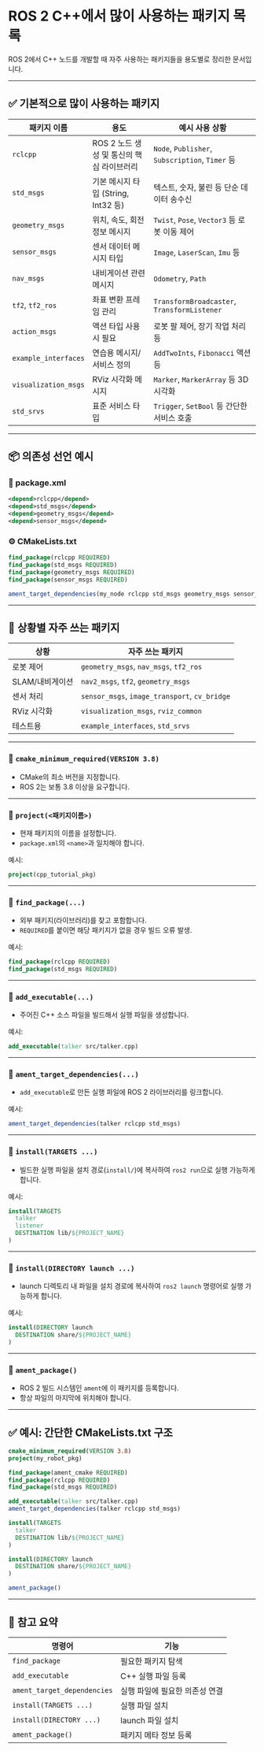 # ROS 2 C++에서 많이 사용하는 패키지 목록

ROS 2에서 C++ 노드를 개발할 때 자주 사용하는 패키지들을 용도별로 정리한 문서입니다.

---

## ✅ 기본적으로 많이 사용하는 패키지

| 패키지 이름 | 용도 | 예시 사용 상황 |
|-------------|------|----------------|
| `rclcpp` | ROS 2 노드 생성 및 통신의 핵심 라이브러리 | `Node`, `Publisher`, `Subscription`, `Timer` 등 |
| `std_msgs` | 기본 메시지 타입 (String, Int32 등) | 텍스트, 숫자, 불린 등 단순 데이터 송수신 |
| `geometry_msgs` | 위치, 속도, 회전 정보 메시지 | `Twist`, `Pose`, `Vector3` 등 로봇 이동 제어 |
| `sensor_msgs` | 센서 데이터 메시지 타입 | `Image`, `LaserScan`, `Imu` 등 |
| `nav_msgs` | 내비게이션 관련 메시지 | `Odometry`, `Path` |
| `tf2`, `tf2_ros` | 좌표 변환 프레임 관리 | `TransformBroadcaster`, `TransformListener` |
| `action_msgs` | 액션 타입 사용 시 필요 | 로봇 팔 제어, 장기 작업 처리 등 |
| `example_interfaces` | 연습용 메시지/서비스 정의 | `AddTwoInts`, `Fibonacci` 액션 등 |
| `visualization_msgs` | RViz 시각화 메시지 | `Marker`, `MarkerArray` 등 3D 시각화 |
| `std_srvs` | 표준 서비스 타입 | `Trigger`, `SetBool` 등 간단한 서비스 호출 |

---

## 📦 의존성 선언 예시

### 📄 package.xml

```xml
<depend>rclcpp</depend>
<depend>std_msgs</depend>
<depend>geometry_msgs</depend>
<depend>sensor_msgs</depend>
```

### ⚙️ CMakeLists.txt

```cmake
find_package(rclcpp REQUIRED)
find_package(std_msgs REQUIRED)
find_package(geometry_msgs REQUIRED)
find_package(sensor_msgs REQUIRED)

ament_target_dependencies(my_node rclcpp std_msgs geometry_msgs sensor_msgs)
```

---

## 🧠 상황별 자주 쓰는 패키지

| 상황 | 자주 쓰는 패키지 |
|------|------------------|
| 로봇 제어 | `geometry_msgs`, `nav_msgs`, `tf2_ros` |
| SLAM/내비게이션 | `nav2_msgs`, `tf2`, `geometry_msgs` |
| 센서 처리 | `sensor_msgs`, `image_transport`, `cv_bridge` |
| RViz 시각화 | `visualization_msgs`, `rviz_common` |
| 테스트용 | `example_interfaces`, `std_srvs` |

---



### 🔹 `cmake_minimum_required(VERSION 3.8)`

- CMake의 최소 버전을 지정합니다.
- ROS 2는 보통 3.8 이상을 요구합니다.

---

### 🔹 `project(<패키지이름>)`

- 현재 패키지의 이름을 설정합니다.
- `package.xml`의 `<name>`과 일치해야 합니다.

예시:
```cmake
project(cpp_tutorial_pkg)
```

---

### 🔹 `find_package(...)`

- 외부 패키지(라이브러리)를 찾고 포함합니다.
- `REQUIRED`를 붙이면 해당 패키지가 없을 경우 빌드 오류 발생.

예시:
```cmake
find_package(rclcpp REQUIRED)
find_package(std_msgs REQUIRED)
```

---

### 🔹 `add_executable(...)`

- 주어진 C++ 소스 파일을 빌드해서 실행 파일을 생성합니다.

예시:
```cmake
add_executable(talker src/talker.cpp)
```

---

### 🔹 `ament_target_dependencies(...)`

- `add_executable`로 만든 실행 파일에 ROS 2 라이브러리를 링크합니다.

예시:
```cmake
ament_target_dependencies(talker rclcpp std_msgs)
```

---

### 🔹 `install(TARGETS ...)`

- 빌드한 실행 파일을 설치 경로(`install/`)에 복사하여 `ros2 run`으로 실행 가능하게 합니다.

예시:
```cmake
install(TARGETS
  talker
  listener
  DESTINATION lib/${PROJECT_NAME}
)
```

---

### 🔹 `install(DIRECTORY launch ...)`

- launch 디렉토리 내 파일을 설치 경로에 복사하여 `ros2 launch` 명령어로 실행 가능하게 합니다.

예시:
```cmake
install(DIRECTORY launch
  DESTINATION share/${PROJECT_NAME}
)
```

---

### 🔹 `ament_package()`

- ROS 2 빌드 시스템인 `ament`에 이 패키지를 등록합니다.
- 항상 파일의 마지막에 위치해야 합니다.

---

## ✅ 예시: 간단한 CMakeLists.txt 구조

```cmake
cmake_minimum_required(VERSION 3.8)
project(my_robot_pkg)

find_package(ament_cmake REQUIRED)
find_package(rclcpp REQUIRED)
find_package(std_msgs REQUIRED)

add_executable(talker src/talker.cpp)
ament_target_dependencies(talker rclcpp std_msgs)

install(TARGETS
  talker
  DESTINATION lib/${PROJECT_NAME}
)

install(DIRECTORY launch
  DESTINATION share/${PROJECT_NAME}
)

ament_package()
```

---

## 📌 참고 요약

| 명령어 | 기능 |
|--------|------|
| `find_package` | 필요한 패키지 탐색 |
| `add_executable` | C++ 실행 파일 등록 |
| `ament_target_dependencies` | 실행 파일에 필요한 의존성 연결 |
| `install(TARGETS ...)` | 실행 파일 설치 |
| `install(DIRECTORY ...)` | launch 파일 설치 |
| `ament_package()` | 패키지 메타 정보 등록 |